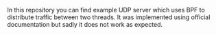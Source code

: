 In this repository you can find example UDP server which uses BPF to distribute traffic between two threads. It was implemented using official documentation but sadly it does not work as expected.

